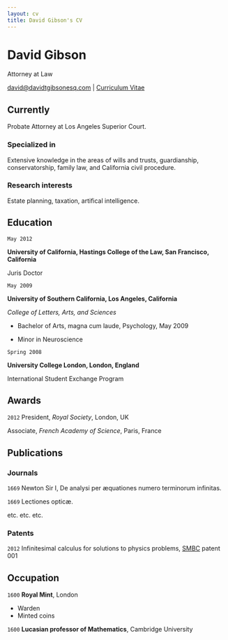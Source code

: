 ```yaml
---
layout: cv
title: David Gibson's CV
---
```


# David Gibson 
Attorney at Law 

<div id="webaddress">
<a href="david@davidtgibsonesq.com">david@davidtgibsonesq.com</a> | <a href="https://www.davidtgibsonesq.com">Curriculum Vitae</a>
</div>


## Currently

Probate Attorney at Los Angeles Superior Court.

### Specialized in

Extensive knowledge in the areas of wills and trusts, guardianship, conservatorship, family law, and California civil procedure.

### Research interests

Estate planning, taxation, artifical intelligence. 


## Education

`May 2012`  

__University of California, Hastings College of the Law, San Francisco, California__  

Juris Doctor  

`May 2009`  

__University of Southern California, Los Angeles, California__  

_College of Letters, Arts, and Sciences_  

- Bachelor of Arts, magna cum laude, Psychology, May 2009  

- Minor in Neuroscience  

`Spring 2008`  

__University College London, London, England__  

International Student Exchange Program  


## Awards

`2012`
President, *Royal Society*, London, UK

Associate, *French Academy of Science*, Paris, France



## Publications

<!-- A list is also available [online](http://scholar.google.co.uk/citations?user=LTOTl0YAAAAJ) -->

### Journals

`1669`
Newton Sir I, De analysi per æquationes numero terminorum infinitas. 

`1669`
Lectiones opticæ.

etc. etc. etc.

### Patents

`2012`
Infinitesimal calculus for solutions to physics problems, [SMBC](http://www.techdirt.com/articles/20121011/09312820678/if-patents-had-been-around-time-newton.shtml) patent 001


## Occupation

`1600`
__Royal Mint__, London

- Warden
- Minted coins

`1600`
__Lucasian professor of Mathematics__, Cambridge University



<!-- ### Footer

Last updated: May 2013 -->


